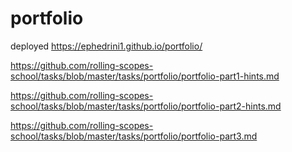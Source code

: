 # portfolio

deployed https://ephedrini1.github.io/portfolio/

https://github.com/rolling-scopes-school/tasks/blob/master/tasks/portfolio/portfolio-part1-hints.md

https://github.com/rolling-scopes-school/tasks/blob/master/tasks/portfolio/portfolio-part2-hints.md

https://github.com/rolling-scopes-school/tasks/blob/master/tasks/portfolio/portfolio-part3.md
